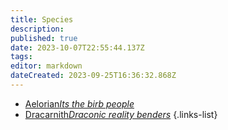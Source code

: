 ```yaml
---
title: Species
description: 
published: true
date: 2023-10-07T22:55:44.137Z
tags: 
editor: markdown
dateCreated: 2023-09-25T16:36:32.868Z
---
```


- [Aelorian*Its the birb people*](/reference/species/aelorian)
- [Dracarnith*Draconic reality benders*](/reference/species/dracarnith)
{.links-list}